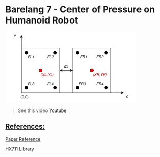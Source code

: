 # Barelang 7 - Center of Pressure on Humanoid Robot

![cop calculate](https://github.com/charlierolando/b7-center-of-pressure-on-humanoid-robot/blob/main/image/readme_pic.png)

>See this video
[Youtube](https://youtu.be/qt645hXIMIw?si=qu780gWqpU2X6UzU)

## [References:](#references)
[Paper Reference](https://www.proquest.com/openview/89abe21c9c2b6d3a0d037a09a52a3805/1?pq-origsite=gscholar&cbl=1686344)

[HX711 Library](https://www.arduino.cc/reference/en/libraries/hx711_adc/)
